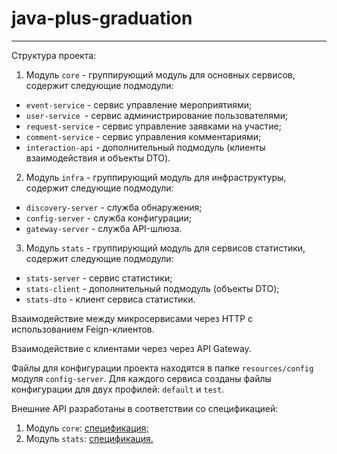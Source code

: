 # java-plus-graduation

---

Структура проекта:
1. Модуль `core` - группирующий модуль для основных сервисов, содержит следующие подмодули:
- `event-service` - сервис управление мероприятиями;
- `user-service `- сервис администрирование пользователями;
- `request-service` - сервис управление заявками на участие;
- `comment-service` - сервис управления комментариями;
- `interaction-api` - дополнительный подмодуль (клиенты взаимодействия и объекты DTO).
2. Модуль `infra` - группирующий модуль для инфраструктуры, содержит следующие подмодули:
- `discovery-server` - служба обнаружения;
- `config-server` - служба конфигурации;
- `gateway-server` - служба API-шлюза.
3. Модуль `stats` - группирующий модуль для сервисов статистики, содержит следующие подмодули:
- `stats-server` - сервис статистики;
- `stats-client` - дополнительный подмодуль (объекты DTO);
- `stats-dto` - клиент сервиса статистики.

Взаимодействие между микросервисами через HTTP с использованием Feign-клиентов.

Взаимодействие с клиентами через через API Gateway.

Файлы для конфигурации проекта находятся в папке `resources/config` модуля `config-server`.
Для каждого сервиса созданы файлы конфигурации для двух профилей: `default` и `test`.

Внешние API разработаны в соответствии со спецификацией:
1. Модуль `core`:
[спецификация;](./ewm-main-service-spec.json)
2. Модуль `stats`:
[спецификация.](./ewm-stats-service-spec.json)

